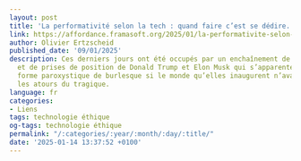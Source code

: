 ```yaml
---
layout: post
title: 'La performativité selon la tech : quand faire c’est se dédire.'
link: https://affordance.framasoft.org/2025/01/la-performativite-selon-la-tech-quand-faire-cest-se-dedire
author: Olivier Ertzscheid
published_date: '09/01/2025'
description: Ces derniers jours ont été occupés par un enchaînement de déclarations
  et de prises de position de Donald Trump et Elon Musk qui s’apparenteraient à une
  forme paroxystique de burlesque si le monde qu’elles inaugurent n’avaient pas tous
  les atours du tragique.
language: fr
categories:
- Liens
tags: technologie éthique
og-tags: technologie éthique
permalink: "/:categories/:year/:month/:day/:title/"
date: '2025-01-14 13:37:52 +0100'
---
```

